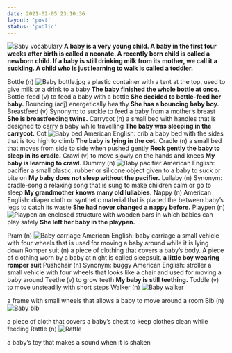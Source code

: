 ```yaml
---
date: 2021-02-05 23:10:36
layout: 'post'
status: 'public'
---
```

![Baby vocabulary](https://i.loli.net/2021/02/08/HUB8tj1LVkE54dK.jpg)
**A baby is a very young child. A baby in the first four weeks after birth is called a neonate. A recently born child is called a newborn child.  If a baby is still drinking milk from its mother, we call it a suckling. A child who is just learning to walk is called a toddler.**

Bottle (n)
![Baby bottle.jpg](https://i.loli.net/2021/02/08/gKMycHzrmEtbwQf.jpg)
a plastic container with a tent at the top, used to give milk or a drink to a baby
**The baby finished the whole bottle at once.**
Bottle-feed (v)
to feed a baby with a bottle
**She decided to bottle-feed her baby.**
Bouncing (adj)
energetically healthy
**She has a bouncing baby boy.**
Breastfeed (v)
Synonym: to suckle
to feed a baby from a mother’s breast
**She is breastfeeding twins.**
Carrycot (n)
a small bed with handles that is designed to carry a baby while travelling
**The baby was sleeping in the carrycot.**
Cot
![Baby bed](https://i.loli.net/2021/02/08/9EY8IhoC3x2vRpB.jpg)
American English: crib
a baby bed with the sides that is too high to climb
**The baby is lying in the cot.**
Cradle (n)
a small bed that moves from side to side when pushed gently
**Rock gently the baby to sleep in its cradle.**
Crawl (v)
to move slowly on the hands and knees
**My baby is learning to crawl.**
Dummy (n)
![Baby pacifier](https://i.loli.net/2021/02/08/OW6yAnN9GrftUlQ.jpg)
American English: pacifier
a small plastic, rubber or silicone object given to a baby to suck or bite on
**My baby does not sleep without the pacifier.**
Lullaby (n)
Synonym: cradle-song
a relaxing song that is sung to make children calm or go to sleep
**My grandmother knows many old lullabies.**
Nappy (n)
American English: diaper
cloth or synthetic material that is placed the between baby’s legs to catch its waste
**She had never changed a nappy before.**
Playpen (n)
![Playpen](https://sm.ms/image/IUAkos5EZtPchQF)
an enclosed structure with wooden bars in which babies can play safely
**She left her baby in the playpen.**

Pram (n)
![Baby carriage](https://i.loli.net/2021/02/08/yK1sMz9IV8qPHhL.jpg)
American English: baby carriage
a small vehicle with four wheels that is used for moving a baby around while it is lying down
Romper suit (n)
a piece of clothing that covers a baby’s body. A piece of clothing worn by a baby at night is called sleepsuit.
**a little boy wearing romper suit**
Pushchair (n)
Synonym: buggy
American English: stroller
a small vehicle with four wheels that looks like a chair and used for moving a baby around
Teethe (v)
to grow teeth
**My baby is still teething.**
Toddle (v)
to move unsteadily with short steps
Walker (n)
![Baby walker](https://sm.ms/image/ln5jis4uQzZGOK8)

a frame with small wheels that allows a baby to move around a room
Bib (n)
![Baby bib](https://i.loli.net/2021/02/08/9OLUntAK8jvlSNW.jpg)

a piece of cloth that covers a baby’s chest to keep clothes clean while feeding
Rattle (n)
![Rattle](https://sm.ms/image/RxAjybrht94uCBs)

a baby’s toy that makes a sound when it is shaken